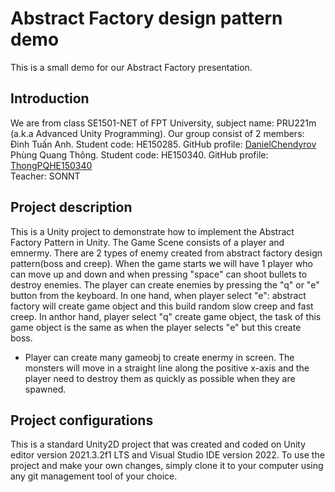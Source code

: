 # Abstract Factory design pattern demo

This is a small demo for our Abstract Factory presentation.

## Introduction

We are from class SE1501-NET of FPT University, subject name: PRU221m (a.k.a Advanced Unity Programming).
Our group consist of 2 members:  
Đinh Tuấn Anh. Student code: HE150285. GitHub profile: [DanielChendyrov](https://github.com/DanielChendyrov)  
Phùng Quang Thông. Student code: HE150340. GitHub profile: [ThongPQHE150340](https://github.com/ThongVipPro)  
Teacher: SONNT

## Project description
This is a Unity project to demonstrate how to implement the Abstract Factory Pattern in Unity.
The Game Scene consists of a player and emnermy. There are 2 types of enemy created from abstract factory design pattern(boss and creep). 
When the game starts we will have 1 player who can move up and down and when pressing "space" can shoot bullets to destroy enemies.
The player can create enemies by pressing the "q" or "e" button from the keyboard.
In one hand, when player select "e": abstract factory will create game object and this build random slow creep and fast creep. 
In anthor hand, player select "q" create game object, the task of this game object is the same as when the player selects "e" but this create boss.
* Player can create many gameobj to create enermy in screen. 
  The monsters will move in a straight line along the positive x-axis and the player need to
  destroy them as quickly as possible when they are spawned.

## Project configurations

This is a standard Unity2D project that was created and coded on Unity editor version 2021.3.2f1 LTS and
Visual Studio IDE version 2022. To use the project and make your own changes, simply clone it to your computer
using any git management tool of your choice.
